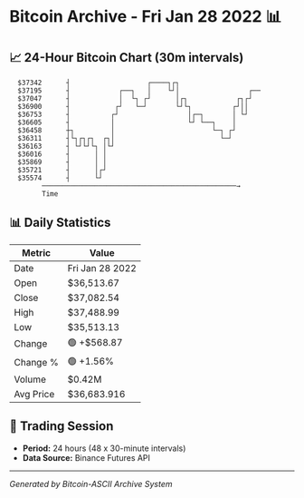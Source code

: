 # Bitcoin Archive - Fri Jan 28 2022 📊

## 📈 24-Hour Bitcoin Chart (30m intervals)

```
  $37342      ┤                   ┌────┐┌┐                     
  $37195      ┤            ┌──┐   │    └┘│                 ┌── 
  $37047      ┤            │  └┐ ┌┘      │┌┐            ┌┐┌┘   
  $36900      ┤           ┌┘   └─┘       └┘└┐          ┌┘││    
  $36753      ┤          ┌┘                 │┌─┐       │ └┘    
  $36605      ┤          │                  └┘ └──┐    │       
  $36458      ┼┐         │                        └─┐ ┌┘       
  $36311      ┤└┐┌┐┌┐  ┌┐│                          └─┘        
  $36163      ┤ └┘└┘└┐ │└┘                                     
  $36016      ┤      │ │                                       
  $35869      ┤      │ │                                       
  $35721      ┤      │┌┘                                       
  $35574      ┤      └┘                                        
        ────────────────────────────────────────────────→
        Time
```

## 📊 Daily Statistics

| Metric | Value |
|--------|-------|
| Date | Fri Jan 28 2022 |
| Open | $36,513.67 |
| Close | $37,082.54 |
| High | $37,488.99 |
| Low | $35,513.13 |
| Change | 🟢 +$568.87 |
| Change % | 🟢 +1.56% |
| Volume | $0.42M |
| Avg Price | $36,683.916 |

## 📅 Trading Session

- **Period:** 24 hours (48 x 30-minute intervals)
- **Data Source:** Binance Futures API

---
*Generated by Bitcoin-ASCII Archive System*
